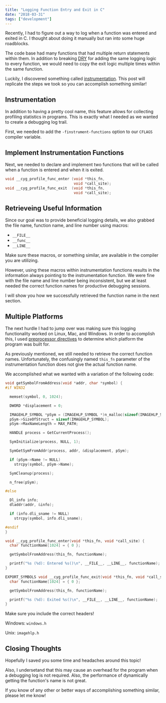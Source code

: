 ```yaml
---
title: "Logging Function Entry and Exit in C"
date: "2018-03-31"
tags: ["development"]
---
```


Recently, I had to figure out a way to log when a function was entered and exited in C. I thought about doing it manually but ran into some huge roadblocks.

The code base had many functions that had multiple return statements within them. In addition to breaking [DRY](https://en.wikipedia.org/wiki/Don%27t_repeat_yourself) for adding the same logging logic to every function, we would need to copy the exit logic multiple times within the same function.

Luckily, I discovered something called [instrumentation](https://gcc.gnu.org/onlinedocs/gcc/Instrumentation-Options.html). This post will replicate the steps we took so you can accomplish something similar!

## Instrumentation

In addition to having a pretty cool name, this feature allows for collecting profiling statistics in programs. This is exactly what I needed as we wanted to create a debugging log trail.

First, we needed to add the `-finstrument-functions` option to our `CFLAGS` compiler variable.

## Implement Instrumentation Functions

Next, we needed to declare and implement two functions that will be called when a function is entered and when it is exited.

```c
void __cyg_profile_func_enter (void *this_fn,
                               void *call_site);
void __cyg_profile_func_exit  (void *this_fn,
                               void *call_site);
```

## Retrieveing Useful Information

Since our goal was to provide beneficial logging details, we also grabbed the file name, function name, and line number using macros:

* `__FILE__`
* `__func__`
* `__LINE__`

Make sure these macros, or something similar, are available in the compiler you are utilizing.

However, using these macros within instrumentation functions results in the information always pointing to the instrumentation function. We were fine with the file name and line number being inconsistent, but we at least needed the correct function names for productive debugging sessions.

I will show you how we successfully retrieved the function name in the next section.

## Multiple Platforms

The next hurdle I had to jump over was making sure this logging functionality worked on Linux, Mac, and Windows. In order to accomplish this, I used [preprocessor directives](https://en.wikipedia.org/wiki/C_preprocessor) to determine which platform the program was built for.

As previously mentioned, we still needed to retrieve the correct function names. Unfortunately, the confusingly named `this_fn` parameter of the instrumentation function does not give the actual function name.

We accomplished what we wanted with a variation of the following code:

```c
void getSymbolFromAddress(void *addr, char *symbol) {
#if WIN32

  memset(symbol, 0, 1024);

  DWORD *displacement = 0;

  IMAGEHLP_SYMBOL *pSym = (IMAGEHLP_SYMBOL *)n_malloc(sizeof(IMAGEHLP_SYMBOL) + (1024 - 1) * sizeof(CHAR));
  pSym->SizeOfStruct = sizeof(IMAGEHLP_SYMBOL);
  pSym->MaxNameLength = MAX_PATH;

  HANDLE process = GetCurrentProcess();

  SymInitialize(process, NULL, 1);

  SymGetSymFromAddr(process, addr, &displacement, pSym);

  if (pSym->Name != NULL)
    strcpy(symbol, pSym->Name);

  SymCleanup(process);

  n_free(pSym);

#else

  Dl_info info;
  dladdr(addr, &info);

  if (info.dli_sname != NULL)
    strcpy(symbol, info.dli_sname);

#endif
}

void __cyg_profile_func_enter(void *this_fn, void *call_site) {
  char functionName[1024] = { 0 };

  getSymbolFromAddress(this_fn, functionName);

  printf("%s (%d): Entered %s()\n", __FILE__, __LINE__, functionName);
}

EXPORT_SYMBOLS void __cyg_profile_func_exit(void *this_fn, void *call_site) {
  char functionName[1024] = { 0 };

  getSymbolFromAddress(this_fn, functionName);

  printf("%s (%d): Exited %s()\n", __FILE__, __LINE__, functionName);
}
```

Make sure you include the correct headers!

Windows: `windows.h`

Unix: `imagehlp.h`

## Closing Thoughts

Hopefully I saved you some time and headaches around this topic!

Also, I undersetand that this may cause an overhead for the program when a debugging log is not required. Also, the performance of dynamically getting the function's name is not great.

If you know of any other or better ways of accomplishing something similar, please let me know!
